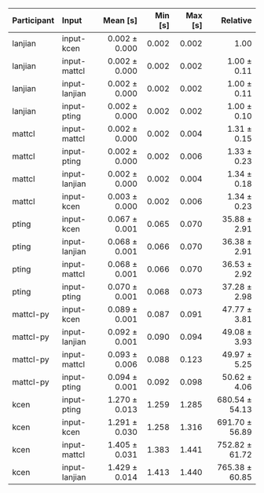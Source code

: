 | Participant | Input | Mean [s] | Min [s] | Max [s] | Relative |
|:---|:---|---:|---:|---:|---:|
| lanjian | input-kcen | 0.002 ± 0.000 | 0.002 | 0.002 | 1.00 |
| lanjian | input-mattcl | 0.002 ± 0.000 | 0.002 | 0.002 | 1.00 ± 0.11 |
| lanjian | input-lanjian | 0.002 ± 0.000 | 0.002 | 0.002 | 1.00 ± 0.11 |
| lanjian | input-pting | 0.002 ± 0.000 | 0.002 | 0.002 | 1.00 ± 0.10 |
| mattcl | input-mattcl | 0.002 ± 0.000 | 0.002 | 0.004 | 1.31 ± 0.15 |
| mattcl | input-pting | 0.002 ± 0.000 | 0.002 | 0.006 | 1.33 ± 0.23 |
| mattcl | input-lanjian | 0.002 ± 0.000 | 0.002 | 0.004 | 1.34 ± 0.18 |
| mattcl | input-kcen | 0.003 ± 0.000 | 0.002 | 0.006 | 1.34 ± 0.23 |
| pting | input-kcen | 0.067 ± 0.001 | 0.065 | 0.070 | 35.88 ± 2.91 |
| pting | input-lanjian | 0.068 ± 0.001 | 0.066 | 0.070 | 36.38 ± 2.91 |
| pting | input-mattcl | 0.068 ± 0.001 | 0.066 | 0.070 | 36.53 ± 2.92 |
| pting | input-pting | 0.070 ± 0.001 | 0.068 | 0.073 | 37.28 ± 2.98 |
| mattcl-py | input-kcen | 0.089 ± 0.001 | 0.087 | 0.091 | 47.77 ± 3.81 |
| mattcl-py | input-lanjian | 0.092 ± 0.001 | 0.090 | 0.094 | 49.08 ± 3.93 |
| mattcl-py | input-mattcl | 0.093 ± 0.006 | 0.088 | 0.123 | 49.97 ± 5.25 |
| mattcl-py | input-pting | 0.094 ± 0.001 | 0.092 | 0.098 | 50.62 ± 4.06 |
| kcen | input-pting | 1.270 ± 0.013 | 1.259 | 1.285 | 680.54 ± 54.13 |
| kcen | input-kcen | 1.291 ± 0.030 | 1.258 | 1.316 | 691.70 ± 56.89 |
| kcen | input-mattcl | 1.405 ± 0.031 | 1.383 | 1.441 | 752.82 ± 61.72 |
| kcen | input-lanjian | 1.429 ± 0.014 | 1.413 | 1.440 | 765.38 ± 60.85 |
